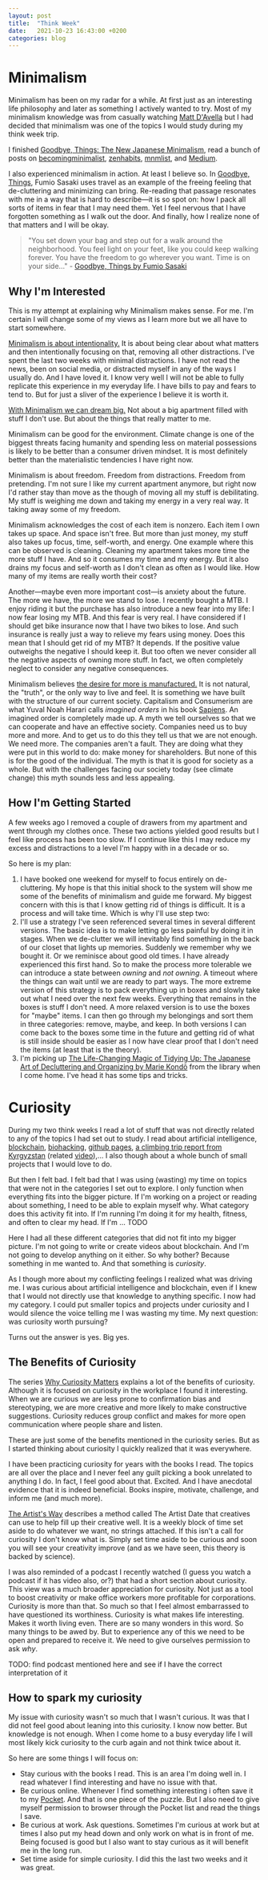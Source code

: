 ```yaml
---
layout: post
title:  "Think Week"
date:   2021-10-23 16:43:00 +0200
categories: blog
---
```



# Minimalism

[matt-davella]: https://www.youtube.com/c/MattDAvella
[goodbye-things]: https://www.goodreads.com/book/show/30231806-goodbye-things
[becomingminimalist]: https://www.becomingminimalist.com/
[zenhabits]: https://zenhabits.net/
[mnmlist]: https://mnmlist.com/
[medium-minimalism]: https://medium.com/tag/minimalism/top/all-time

Minimalism has been on my radar for a while. At first just as an interesting life philosophy and later as something I actively wanted to try. Most of my minimalism knowledge was from casually watching [Matt D'Avella][matt-davella] but I had decided that minimalism was one of the topics I would study during my think week trip.

I finished [Goodbye, Things: The New Japanese Minimalism][goodbye-things], read a bunch of posts on [becomingminimalist][becomingminimalist], [zenhabits][zenhabits], [mnmlist][mnmlist], and [Medium][medium-minimalism]. 

I also experienced minimalism in action. At least I believe so. In [Goodbye, Things][goodbye-things], Fumio Sasaki uses travel as an example of the freeing feeling that de-cluttering and minimizing can bring. Re-reading that passage resonates with me in a way that is hard to describe&mdash;it is so spot on: how I pack all sorts of items in fear that I may need them. Yet I feel nervous that I have forgotten something as I walk out the door. And finally, how I realize none of that matters and I will be okay.

> "You set down your bag and step out for a walk around the neighborhood. You feel light on your feet, like you could keep walking forever. You have the freedom to go wherever you want. Time is on your side..." - [Goodbye, Things by Fumio Sasaki][goodbye-things]

## Why I'm Interested

This is my attempt at explaining why Minimalism makes sense. For me. I'm certain I will change some of my views as I learn more but we all have to start somewhere.

[Minimalism is about intentionality.](https://www.becomingminimalist.com/what-is-minimalism/) It is about being clear about what matters and then intentionally focusing on that, removing all other distractions. I've spent the last two weeks with minimal distractions. I have not read the news, been on social media, or distracted myself in any of the ways I usually do. And I have loved it. I know very well I will not be able to fully replicate this experience in my everyday life. I have bills to pay and fears to tend to. But for just a sliver of the experience I believe it is worth it.

[With Minimalism we can dream big.](https://www.becomingminimalist.com/big-dreams/) Not about a big apartment filled with stuff I don't use. But about the things that really matter to me.

Minimalism can be good for the environment. Climate change is one of the biggest threats facing humanity and spending less on material possessions is likely to be better than a consumer driven mindset. It is most definitely better than the materialistic tendencies I have right now.

Minimalism is about freedom. Freedom from distractions. Freedom from pretending. I'm not sure I like my current apartment anymore, but right now I'd rather stay than move as the though of moving all my stuff is debilitating. My stuff is weighing me down and taking my energy in a very real way. It taking away some of my freedom.

Minimalism acknowledges the cost of each item is nonzero. Each item I own takes up space. And space isn't free. But more than just money, my stuff also takes up focus, time, self-worth, and energy. One example where this can be observed is cleaning. Cleaning my apartment takes more time the more stuff I have. And so it consumes my time and my energy. But it also drains my focus and self-worth as I don't clean as often as I would like. How many of my items are really worth their cost?

Another&mdash;maybe even more important cost&mdash;is anxiety about the future. The more we have, the more we stand to lose. I recently bought a MTB. I enjoy riding it but the purchase has also introduce a new fear into my life: I now fear losing my MTB. And this fear is very real. I have considered if I should get bike insurance now that I have two bikes to lose. And such insurance is really just a way to relieve my fears using money. Does this mean that I should get rid of my MTB? It depends. If the positive value outweighs the negative I should keep it. But too often we never consider all the negative aspects of owning more stuff. In fact, we often completely neglect to consider any negative consequences. 

Minimalism believes [the desire for more is manufactured.](https://mnmlist.com/manufacturing-content/) It is not natural, the "truth", or the only way to live and feel. It is something we have built with the structure of our current society. Capitalism and Consumerism are what Yuval Noah Harari calls _imagined orders_ in his book [Sapiens](https://www.goodreads.com/book/show/23692271-sapiens). An imagined order is completely made up. A myth we tell ourselves so that we can cooperate and have an effective society. Companies need us to buy more and more. And to get us to do this they tell us that we are not enough. We need more. The companies aren't a fault. They are doing what they were put in this world to do: make money for shareholders. But none of this is for the good of the individual. The myth is that it is good for society as a whole. But with the challenges facing our society today (see climate change) this myth sounds less and less appealing.


## How I'm Getting Started

A few weeks ago I removed a couple of drawers from my apartment and went through my clothes once. These two actions yielded good results but I feel like process has been too slow. If I continue like this I may reduce my excess and distractions to a level I'm happy with in a decade or so. 

So here is my plan:

1. I have booked one weekend for myself to focus entirely on de-cluttering. My hope is that this initial shock to the system will show me some of the benefits of minimalism and guide me forward. My biggest concern with this is that I know getting rid of things is difficult. It is a process and will take time. Which is why I'll use step two:
2. I'll use a strategy I've seen referenced several times in several different versions. The basic idea is to make letting go less painful by doing it in stages. When we de-clutter we will inevitably find something in the back of our closet that lights up memories. Suddenly we remember why we bought it. Or we reminisce about good old times. I have already experienced this first hand. So to make the process more tolerable we can introduce a state between _owning_ and _not owning_. A timeout where the things can wait until we are ready to part ways. The more extreme version of this strategy is to pack everything up in boxes and slowly take out what I need over the next few weeks. Everything that remains in the boxes is stuff I don't need. A more relaxed version is to use the boxes for "maybe" items. I can then go through my belongings and sort them in three categories: remove, maybe, and keep. In both versions I can come back to the boxes some time in the future and getting rid of what is still inside should be easier as I now have clear proof that I don't need the items (at least that is the theory).
3. I'm picking up [The Life-Changing Magic of Tidying Up: The Japanese Art of Decluttering and Organizing by Marie Kondō](https://www.goodreads.com/book/show/22318578-the-life-changing-magic-of-tidying-up) from the library when I come home. I've head it has some tips and tricks.

# Curiosity

During my two think weeks I read a lot of stuff that was not directly related to any of the topics I had set out to study. I read about artificial intelligence, [blockchain](http://karpathy.github.io/2021/06/21/blockchain/), [biohacking](http://karpathy.github.io/2020/06/11/biohacking-lite/), [github pages](https://pages.github.com/), [a climbing trip report from Kyrgyzstan](https://docs.google.com/document/d/1o2MOKEik3qubS1Sd4k5aWFf3dejFQHTMjYe-seAg1WI) (related [video](https://www.youtube.com/watch?v=UVOGl7wtRz4)),... I also though about a whole bunch of small projects that I would love to do.

But then I felt bad. I felt bad that I was using (wasting) my time on topics that were not in the categories I set out to explore. I only function when everything fits into the bigger picture. If I'm working on a project or reading about something, I need to be able to explain myself why. What category does this activity fit into. If I'm running I'm doing it for my health, fitness, and often to clear my head. If I'm ... TODO

Here I had all these different categories that did not fit into my bigger picture. I'm not going to write or create videos about blockchain. And I'm not going to develop anything on it either. So why bother? Because something in me wanted to. And that something is _curiosity_.

As I though more about my conflicting feelings I realized what was driving me. I was curious about artificial intelligence and blockchain, even if I knew that I would not directly use that knowledge to anything specific. I now had my category. I could put smaller topics and projects under curiosity and I would silence the voice telling me I was wasting my time. My next question: was curiosity worth pursuing?

Turns out the answer is yes. Big yes.

## The Benefits of Curiosity

The series [Why Curiosity Matters](https://hbr.org/2018/09/the-business-case-for-curiosity) explains a lot of the benefits of curiosity. Although it is focused on curiosity in the workplace I found it interesting. When we are curious we are less prone to confirmation bias and stereotyping, we are more creative and more likely to make constructive suggestions. Curiosity reduces group conflict and makes for more open communication where people share and listen.

These are just some of the benefits mentioned in the curiosity series. But as I started thinking about curiosity I quickly realized that it was everywhere. 

I have been practicing curiosity for years with the books I read. The topics are all over the place and I never feel any guilt picking a book unrelated to anything I do. In fact, I feel good about that. Excited. And I have anecdotal evidence that it is indeed beneficial. Books inspire, motivate, challenge, and inform me (and much more). 

[The Artist's Way](https://www.goodreads.com/book/show/615570.The_Artist_s_Way) describes a method called The Artist Date that creatives can use to help fill up their creative well. It is a weekly block of time set aside to do whatever we want, no strings attached. If this isn't a call for curiosity I don't know what is. Simply set time aside to be curious and soon you will see your creativity improve (and as we have seen, this theory is backed by science). 

I was also reminded of a podcast I recently watched (I guess you watch a podcast if it has video also, or?) that had a short section about curiosity. This view was a much broader appreciation for curiosity. Not just as a tool to boost creativity or make office workers more profitable for corporations. Curiosity is more than that. So much so that I feel almost embarrassed to have questioned its worthiness. Curiosity is what makes life interesting. Makes it worth living even. There are so many wonders in this word. So many things to be awed by. But to experience any of this we need to be open and prepared to receive it. We need to give ourselves permission to ask _why_. 

TODO: find podcast mentioned here and see if I have the correct interpretation of it


## How to spark my curiosity

My issue with curiosity wasn't so much that I wasn't curious. It was that I did not feel good about leaning into this curiosity. I know now better. But knowledge is not enough. When I come home to a busy everyday life I will most likely kick curiosity to the curb again and not think twice about it.

So here are some things I will focus on:

- Stay curious with the books I read. This is an area I'm doing well in. I read whatever I find interesting and have no issue with that.
- Be curious online. Whenever I find something interesting i often save it to my [Pocket](https://getpocket.com/). And that is one piece of the puzzle. But I also need to give myself permission to browser through the Pocket list and read the things I save.
- Be curious at work. Ask questions. Sometimes I'm curious at work but at times I also put my head down and only work on what is in front of me. Being focused is good but I also want to stay curious as it will benefit me in the long run.
- Set time aside for simple curiosity. I did this the last two weeks and it was great.